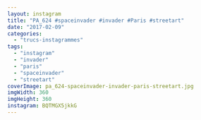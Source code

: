 ```yaml
---
layout: instagram
title: "PA_624 #spaceinvader #invader #Paris #streetart"
date: "2017-02-09"
categories: 
  - "trucs-instagrammes"
tags: 
  - "instagram"
  - "invader"
  - "paris"
  - "spaceinvader"
  - "streetart"
coverImage: pa_624-spaceinvader-invader-paris-streetart.jpg
imgWidth: 360
imgHeight: 360
instagram: BQTMGX5jkkG
---
```

